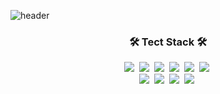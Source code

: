 ![header](https://capsule-render.vercel.app/api?type=waving&animation=fadeIn&color=gradient&customColorList=27&height=200&section=header&text=Gayoung%20Jo&fontColor=ffffff&fontSize=40&fontAlign=60&fontAlignY=35&desc=Hello,World🐱%20I'm&ddescSize=20&descAlign=37&descAlignY=35)



<h3 align="center">🛠 Tect Stack 🛠</h3>

<p align = "center">
  <img src="https://img.shields.io/badge/JavaScript-05122A?style=flat-square&logo=JavaScript&logoColor=white"/></a>&nbsp 
  <img src="https://img.shields.io/badge/-HTML-05122A?style=flat-square&logo=HTML5&logoColor=white"/></a>&nbsp 
  <img src="https://img.shields.io/badge/-CSS-05122A?style=flat-square&logo=CSS3&logoColor=white"/></a>&nbsp 
  <img src="https://img.shields.io/badge/-Git-05122A?style=flat-square&logo=Git&logoColor=white"/></a>&nbsp 
  <img src="https://img.shields.io/badge/-GitHub-05122A?style=flat-square&logo=Github&logoColor=white"/></a>&nbsp 
  <img src="https://img.shields.io/badge/-React-05122A?style=flat-square&logo=ReactL&logoColor=white"/></a>&nbsp 
<br>
  <img src="https://img.shields.io/badge/-Node.js-05122A?style=flat-square&logo=Node.js&logoColor=white"/></a>&nbsp
  <img src="https://img.shields.io/badge/-Illustrator-05122A?style=flat-square&logo=adobe-illustrator&logoColor=white"/></a>&nbsp  
  <img src="https://img.shields.io/badge/-Photoshop-05122A?style=flat-square&logo=adobe-photoshop&logoColor=white"/></a>&nbsp 
  <img src="https://img.shields.io/badge/Figma-05122A?style=flat-square&logo=Figma&logoColor=white"/></a>&nbsp 
</p>
